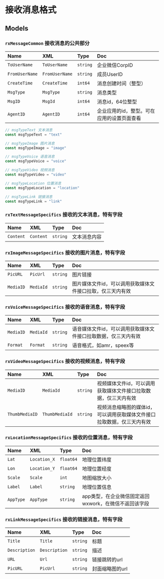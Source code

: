 # 接收消息格式

## Models

### `rxMessageCommon` 接收消息的公共部分

Name|XML|Type|Doc
:---|:--|:---|:--
`ToUserName`|`ToUserName`|`string`|企业微信CorpID
`FromUserName`|`FromUserName`|`string`|成员UserID
`CreateTime`|`CreateTime`|`int64`|消息创建时间（整型）
`MsgType`|`MsgType`|`string`|消息类型
`MsgID`|`MsgId`|`int64`|消息id，64位整型
`AgentID`|`AgentID`|`int64`|企业应用的id，整型。可在应用的设置页面查看

```go
// msgTypeText 文本消息
const msgTypeText = "text"

// msgTypeImage 图片消息
const msgTypeImage = "image"

// msgTypeVoice 语音消息
const msgTypeVoice = "voice"

// msgTypeVideo 视频消息
const msgTypeVideo = "video"

// msgTypeLocation 位置消息
const msgTypeLocation = "location"

// msgTypeLink 链接消息
const msgTypeLink = "link"
```

### `rxTextMessageSpecifics` 接收的文本消息，特有字段

Name|XML|Type|Doc
:---|:--|:---|:--
`Content`|`Content`|`string`|文本消息内容

### `rxImageMessageSpecifics` 接收的图片消息，特有字段

Name|XML|Type|Doc
:---|:--|:---|:--
`PicURL`|`PicUrl`|`string`|图片链接
`MediaID`|`MediaId`|`string`|图片媒体文件id，可以调用获取媒体文件接口拉取，仅三天内有效

### `rxVoiceMessageSpecifics` 接收的语音消息，特有字段

Name|XML|Type|Doc
:---|:--|:---|:--
`MediaID`|`MediaId`|`string`|语音媒体文件id，可以调用获取媒体文件接口拉取数据，仅三天内有效
`Format`|`Format`|`string`|语音格式，如amr，speex等

### `rxVideoMessageSpecifics` 接收的视频消息，特有字段

Name|XML|Type|Doc
:---|:--|:---|:--
`MediaID`|`MediaId`|`string`|视频媒体文件id，可以调用获取媒体文件接口拉取数据，仅三天内有效
`ThumbMediaID`|`ThumbMediaId`|`string`|视频消息缩略图的媒体id，可以调用获取媒体文件接口拉取数据，仅三天内有效

### `rxLocationMessageSpecifics` 接收的位置消息，特有字段

Name|XML|Type|Doc
:---|:--|:---|:--
`Lat`|`Location_X`|`float64`|地理位置纬度
`Lon`|`Location_Y`|`float64`|地理位置经度
`Scale`|`Scale`|`int`|地图缩放大小
`Label`|`Label`|`string`|地理位置信息
`AppType`|`AppType`|`string`|app类型，在企业微信固定返回wxwork，在微信不返回该字段

### `rxLinkMessageSpecifics` 接收的链接消息，特有字段

Name|XML|Type|Doc
:---|:--|:---|:--
`Title`|`Title`|`string`|标题
`Description`|`Description`|`string`|描述
`URL`|`Url`|`string`|链接跳转的url
`PicURL`|`PicUrl`|`string`|封面缩略图的url
